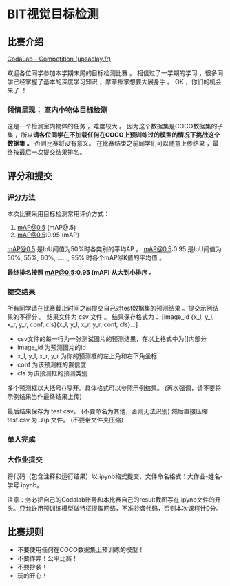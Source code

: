 # BIT视觉目标检测

## 比赛介绍

[CodaLab - Competition (upsaclay.fr)](https://codalab.lisn.upsaclay.fr/competitions/13091?secret_key=0a4c6588-2590-437f-a87e-bba156d0c317#learn_the_details-overview)

欢迎各位同学参加本学期末尾的目标检测比赛 。
相信过了一学期的学习 ，很多同学已经掌握了基本的深度学习知识 ，摩拳擦掌想要大展身手 。
OK ，你们的机会来了 ！

### **倾情呈现： 室内小物体目标检测**

这是一个检测室内物体的任务 ，难度较大 。
因为这个数据集是COCO数据集的子集 ，所以**请各位同学在不加载任何在COCO上预训练过的模型的情况下挑战这个数据集 。** 否则比赛将没有意义。
在比赛结束之前同学们可以随意上传结果 ，最终按最后一次提交结果排名。

## 评分和提交

### 评分方法

本次比赛采用目标检测常用评价方式：

1. mAP@0.5 (mAP@.5)
2. mAP@0.5:0.95 (mAP)

mAP@0.5 是IoU阈值为50%时各类别的平均AP 。
mAP@0.5:0.95 是IoU阈值为50%, 55%, 60%, ……, 95% 时各个mAP@K值的平均值 。

**最终排名按照 mAP@0.5:0.95 (mAP) 从大到小排序 。**

### 提交结果

所有同学请在比赛截止时间之前提交自己对test数据集的预测结果 。提交示例结果的不得分 。
结果文件为 csv 文件 。
结果保存格式为：
[image_id {x_l, y_l, x_r, y_r, conf, cls}{x_l, y_l, x_r, y_r, conf, cls}...]

- csv文件的每一行为一张测试图片的预测结果，在以上格式中为[]内部分
- image_id 为预测图片的id
- x_l, y_l, x_r, y_r 为你的预测框的左上角和右下角坐标
- conf 为该预测框的置信度
- cls 为该预测框的预测类别


多个预测框以大括号{}隔开。具体格式可以参照示例结果。 (再次强调，请不要将示例结果当作最终结果上传)

最后结果保存为 test.csv。 (不要命名为其他，否则无法识别)
然后直接压缩 test.csv 为 .zip 文件。 (不要带文件夹压缩)

### 单人完成

### 大作业提交

将代码（包含注释和运行结果）以.ipynb格式提交，文件命名格式：大作业-姓名-学号.ipynb。

注意：务必把自己的Codalab账号和本比赛自己的result截图写在.ipynb文件的开头。只允许用预训练模型做特征提取网络，不准抄袭代码，否则本次课程计0分。

## 比赛规则

- 不要使用任何在COCO数据集上预训练的模型！
- 不要作弊！公平比赛！
- 不要抄袭！
- 玩的开心！